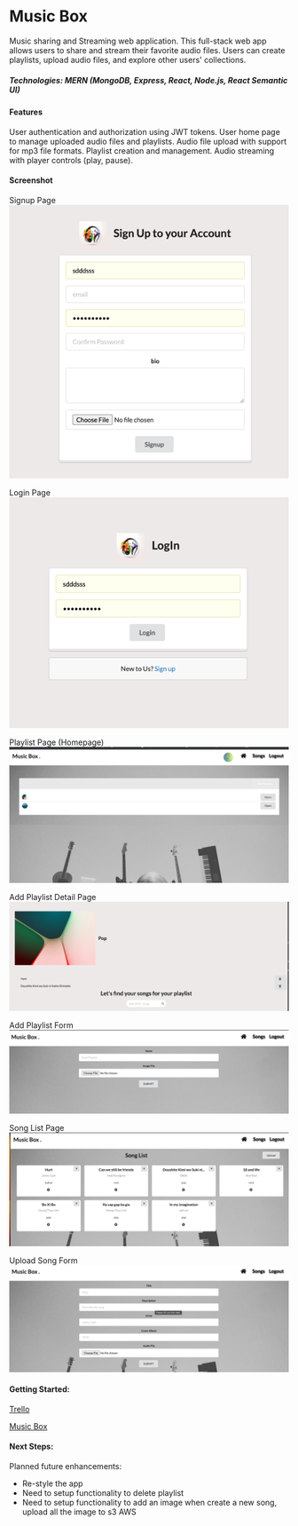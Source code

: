 
# Music Box

Music sharing and Streaming web application.
This full-stack web app allows users to share and stream their favorite audio files. Users can create playlists, upload audio files, and explore other users' collections.

##### Technologies: MERN (MongoDB, Express, React, Node.js, React Semantic UI)


#### Features
User authentication and authorization using JWT tokens.
User home page to manage uploaded audio files and playlists.
Audio file upload with support for mp3 file formats.
Playlist creation and management.
Audio streaming with player controls (play, pause).

#### Screenshot
Signup Page
![img_5.png](img_5.png)

Login Page
![img_6.png](img_6.png)

Playlist Page (Homepage)
![img.png](img.png)

Add Playlist Detail Page
![img_1.png](img_1.png)

Add Playlist Form
![img_2.png](img_2.png)

Song List Page
![img_3.png](img_3.png)

Upload Song Form
![img_4.png](img_4.png)

#### Getting Started:
[Trello](https://trello.com/b/6v0txBjE/music-box)

[Music Box](http://localhost:8000/)

#### Next Steps: 

Planned future enhancements:
* Re-style the app 
* Need to setup functionality to delete playlist 
* Need to setup functionality to add an image when create a new song, upload all the image to s3 AWS









